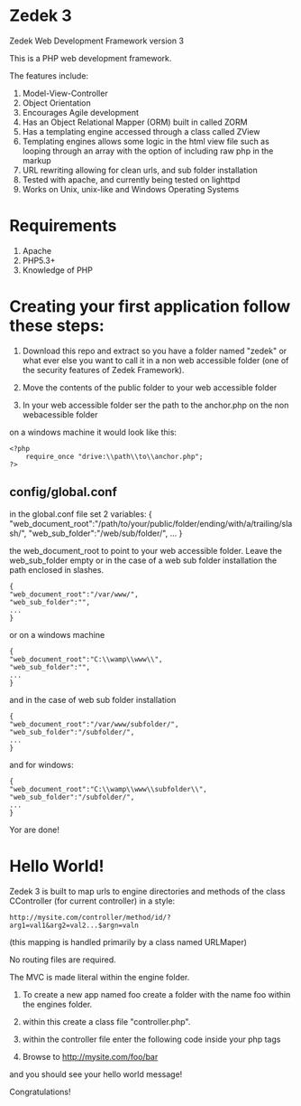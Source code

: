 Zedek 3
========

Zedek Web Development Framework version 3

This is a PHP web development framework. 

The features include:

1. Model-View-Controller
2. Object Orientation
3. Encourages Agile development
4. Has an Object Relational Mapper (ORM) built in called ZORM
5. Has a templating engine accessed through a class called ZView
6. Templating engines allows some logic in the html view file such as looping through an array with the option of including raw php in the markup 
7. URL rewriting allowing for clean urls, and sub folder installation
8. Tested with apache, and currently being tested on lighttpd
9. Works on Unix, unix-like and Windows Operating Systems

Requirements
=============
1. Apache
2. PHP5.3+
3. Knowledge of PHP


Creating your first application follow these steps:
===================================================

1. Download this repo and extract so you have a folder named "zedek" or what ever else you want to call it in a non web accessible folder (one of the security features of Zedek Framework).
2. Move the contents of the public folder to your web accessible folder
3. In your web accessible folder ser the path to the anchor.php on the non webacessible folder

    <?php
      require_once "/path/to/zedek/anchor.php";
    ?>
    
on a windows machine it would look like this:

    <?php
        require_once "drive:\\path\\to\\anchor.php";
    ?>

## config/global.conf ##
in the global.conf file set 2 variables:
    {
    "web_document_root":"/path/to/your/public/folder/ending/with/a/trailing/slash/",
    "web_sub_folder":"/web/sub/folder/",
    ...
    }

the web_document_root to point to your web accessible folder. Leave the web_sub_folder empty or in the case of a web sub folder installation the path enclosed in slashes.

    {
    "web_document_root":"/var/www/",
    "web_sub_folder":"",
    ...
    }

or on a windows machine

    {
    "web_document_root":"C:\\wamp\\www\\",
    "web_sub_folder":"",
    ...
    }


and in the case of web sub folder installation

    {
    "web_document_root":"/var/www/subfolder/",
    "web_sub_folder":"/subfolder/",
    ...
    }

and for windows:

    {
    "web_document_root":"C:\\wamp\\www\\subfolder\\",
    "web_sub_folder":"/subfolder/",
    ...
    }

Yor are done!

Hello World!
============

Zedek 3 is built to map urls to engine directories and methods of the class CController (for current controller) in a style:

    http://mysite.com/controller/method/id/?arg1=val1&arg2=val2...$argn=valn

(this mapping is handled primarily by a class named URLMaper) 

No routing files are required.

The MVC is made literal within the engine folder. 

1. To create a new app named foo create a folder with the name foo within the engines folder.
2. within this create a class file "controller.php".
3. within the controller file enter the following code inside your php tags

    <?php
    namespace __zf__;
    class CController extends ZController{
        function bar(){
            print "Hello World";
        }
    }
    

4. Browse to http://mysite.com/foo/bar

and you should see your hello world message!

Congratulations!